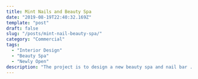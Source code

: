 ```yaml
---
title: Mint Nails and Beauty Spa
date: "2019-08-19T22:40:32.169Z"
template: "post"
draft: false
slug: "/posts/mint-nail-beauty-spa/"
category: "Commercial"
tags:
  - "Interior Design"
  - "Beauty Spa"
  - "Newly Open"
description: "The project is to design a new beauty spa and nail bar ..."
---
```


